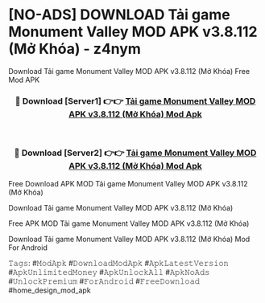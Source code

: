 # [NO-ADS] DOWNLOAD Tải game Monument Valley MOD APK v3.8.112 (Mở Khóa) - z4nym
Download Tải game Monument Valley MOD APK v3.8.112 (Mở Khóa) Free Mod APK

<div align="center">
<h3>🔴 Download [Server1] 👉👉 <a href="https://apk-comot.site?title=Tải_game_Monument_Valley_MOD_APK_v3.8.112_(Mở_Khóa)">Tải game Monument Valley MOD APK v3.8.112 (Mở Khóa) Mod Apk</a></h3><br>

<h3>🔴 Download [Server2] 👉👉 <a href="https://apk-comot.site?title=Tải_game_Monument_Valley_MOD_APK_v3.8.112_(Mở_Khóa)">Tải game Monument Valley MOD APK v3.8.112 (Mở Khóa) Mod Apk</a></h3>
</div>


Free Download APK MOD Tải game Monument Valley MOD APK v3.8.112 (Mở Khóa)

Download Tải game Monument Valley MOD APK v3.8.112 (Mở Khóa) 

Free APK MOD Tải game Monument Valley MOD APK v3.8.112 (Mở Khóa) 

Download Tải game Monument Valley MOD APK v3.8.112 (Mở Khóa) Mod For Android

𝚃𝚊𝚐𝚜: #𝙼𝚘𝚍𝙰𝚙𝚔 #𝙳𝚘𝚠𝚗𝚕𝚘𝚊𝚍𝙼𝚘𝚍𝙰𝚙𝚔 #𝙰𝚙𝚔𝙻𝚊𝚝𝚎𝚜𝚝𝚅𝚎𝚛𝚜𝚒𝚘𝚗 #𝙰𝚙𝚔𝚄𝚗𝚕𝚒𝚖𝚒𝚝𝚎𝚍𝙼𝚘𝚗𝚎𝚢 #𝙰𝚙𝚔𝚄𝚗𝚕𝚘𝚌𝚔𝙰𝚕𝚕 #𝙰𝚙𝚔𝙽𝚘𝙰𝚍𝚜 #𝚄𝚗𝚕𝚘𝚌𝚔𝙿𝚛𝚎𝚖𝚒𝚞𝚖 #𝙵𝚘𝚛𝙰𝚗𝚍𝚛𝚘𝚒𝚍 #𝙵𝚛𝚎𝚎𝙳𝚘𝚠𝚗𝚕𝚘𝚊𝚍 #home_design_mod_apk